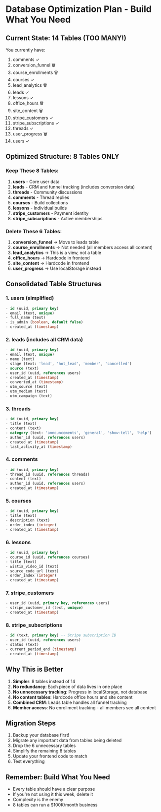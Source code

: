 # Database Optimization Plan - Build What You Need

## Current State: 14 Tables (TOO MANY!)
You currently have:
1. comments ✓
2. conversion_funnel 🗑️
3. course_enrollments 🗑️
4. courses ✓
5. lead_analytics 🗑️
6. leads ✓
7. lessons ✓
8. office_hours 🗑️
9. site_content 🗑️
10. stripe_customers ✓
11. stripe_subscriptions ✓
12. threads ✓
13. user_progress 🗑️
14. users ✓

## Optimized Structure: 8 Tables ONLY

### Keep These 8 Tables:
1. **users** - Core user data
2. **leads** - CRM and funnel tracking (includes conversion data)
3. **threads** - Community discussions
4. **comments** - Thread replies
5. **courses** - Build collections
6. **lessons** - Individual builds
7. **stripe_customers** - Payment identity
8. **stripe_subscriptions** - Active memberships

### Delete These 6 Tables:
1. **conversion_funnel** → Move to leads table
2. **course_enrollments** → Not needed (all members access all content)
3. **lead_analytics** → This is a view, not a table
4. **office_hours** → Hardcode in frontend
5. **site_content** → Hardcode in frontend
6. **user_progress** → Use localStorage instead

## Consolidated Table Structures

### 1. users (simplified)
```sql
- id (uuid, primary key)
- email (text, unique)
- full_name (text)
- is_admin (boolean, default false)
- created_at (timestamp)
```

### 2. leads (includes all CRM data)
```sql
- id (uuid, primary key)
- email (text, unique)
- name (text)
- stage (text: 'lead', 'hot_lead', 'member', 'cancelled')
- source (text)
- user_id (uuid, references users)
- created_at (timestamp)
- converted_at (timestamp)
- utm_source (text)
- utm_medium (text)
- utm_campaign (text)
```

### 3. threads
```sql
- id (uuid, primary key)
- title (text)
- content (text)
- category (text: 'announcements', 'general', 'show-tell', 'help')
- author_id (uuid, references users)
- created_at (timestamp)
- last_activity_at (timestamp)
```

### 4. comments
```sql
- id (uuid, primary key)
- thread_id (uuid, references threads)
- content (text)
- author_id (uuid, references users)
- created_at (timestamp)
```

### 5. courses
```sql
- id (uuid, primary key)
- title (text)
- description (text)
- order_index (integer)
- created_at (timestamp)
```

### 6. lessons
```sql
- id (uuid, primary key)
- course_id (uuid, references courses)
- title (text)
- wistia_video_id (text)
- source_code_url (text)
- order_index (integer)
- created_at (timestamp)
```

### 7. stripe_customers
```sql
- user_id (uuid, primary key, references users)
- stripe_customer_id (text, unique)
- created_at (timestamp)
```

### 8. stripe_subscriptions
```sql
- id (text, primary key) -- Stripe subscription ID
- user_id (uuid, references users)
- status (text)
- current_period_end (timestamp)
- created_at (timestamp)
```

## Why This is Better

1. **Simpler**: 8 tables instead of 14
2. **No redundancy**: Each piece of data lives in one place
3. **No unnecessary tracking**: Progress in localStorage, not database
4. **No content tables**: Hardcode office hours and site content
5. **Combined CRM**: Leads table handles all funnel tracking
6. **Member access**: No enrollment tracking - all members see all content

## Migration Steps

1. Backup your database first!
2. Migrate any important data from tables being deleted
3. Drop the 6 unnecessary tables
4. Simplify the remaining 8 tables
5. Update your frontend code to match
6. Test everything

## Remember: Build What You Need

- Every table should have a clear purpose
- If you're not using it this week, delete it
- Complexity is the enemy
- 8 tables can run a $100K/month business